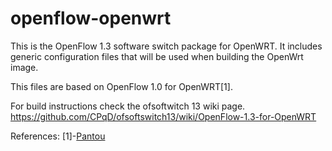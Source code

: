 openflow-openwrt
================

This is the OpenFlow 1.3 software switch package for OpenWRT. It includes generic configuration 
files that will be used when building the OpenWrt image.

This files are based on OpenFlow 1.0 for OpenWRT[1]. 

For build instructions check the ofsoftwitch 13 wiki page.
https://github.com/CPqD/ofsoftswitch13/wiki/OpenFlow-1.3-for-OpenWRT



References:
[1]-[Pantou](http://www.openflow.org/wk/index.php/Pantou_:_OpenFlow_1.0_for_OpenWRT)
